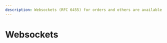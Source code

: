 ```yaml
---
description: Websockets (RFC 6455) for orders and others are available at Tradecloud side
---
```


# Websockets

